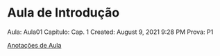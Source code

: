 # Aula de Introdução

Aula: Aula01
Capítulo: Cap. 1
Created: August 9, 2021 9:28 PM
Prova: P1

[Anotações de Aula](Aula%20de%20Introduc%CC%A7a%CC%83o%2083a65ec04a424ea5a2234370059f989f/Anotac%CC%A7o%CC%83es%20de%20Aula%205805b77c8a1e4facb777897547e1be7e.md)